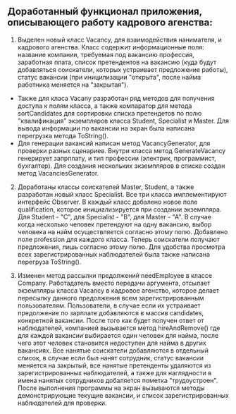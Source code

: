 ## Доработанный функционал приложения, описывающего работу кадрового агенства:
1. Выделен новый класс Vacancy, для взаимодействия нанимателя, и кадрового агенства. Класс содержит информационные поля: название компании, требуемая под вакансию профессия, заработная плата, список претендентов на вакансию (куда будут добавляться соискатели, которых устраивает предложение работы), статус вакансии (при иницилизации "открыта", после найма работника меняется на "закрытая").
- Также для класа Vacany разработан ряд методов для получения доступа к полям класса, а также компаратор для метода sortCandidates для сортировки списка претендетов по полю "квалификация" экземпляров класса Student, Specialist и Master. Для вывода информации по вакансии на экран была написана перегрузка метода ToString().
- Для генерации вакансий написан метод VacancyGenerator, для проверки разных сценариев. Внутри класса метод GenerateVacancy генерирует запрплату, и тип профессии (электрик, программист, бухгалтер). Для создания нескольких экземпляров в списке создан метод VacanciesGenerator.

2. Доработаны классы соискателей Master, Student, а также разработан новый класс Specialist. Все три класса имплементируют интерфейс Observer. В каждый класс добалено новое поле qualification, которое инициализируется при создании экземпляра. Для Student - "C", для Specialist - "B", для Master - "A". В случае когда несколько человек претендуют на одну вакансию, выбор человека на найм осуществляется согласно этому полю. Добавлено поле profession для каждого класса. Теперь соискатели получают предложения, лишь согласно этому полю. Для удобства просмотра всех зарегистрированных наблюдателей была также написана перегруза ToString().

3. Изменен метод рассылки предолжений needEmployee в классе Company. Работадатель вместо передачи аргумента, отсылает экземпляры класса Vacancy в кадровое агенство, которое делает пересылку данного предолжения всем зарегистрированным пользователям. Пользователи, в случае если их устраивает предолжение по зарплате добавляются в массив candidates, конкретной вакансии. После того как будет получен ответ от наблюдателей, компанией вызывается метод hireAndRemove() где для каждой вакансии выбирается один человек для найма, после чего этот человек становится недоступен для найма в других вакансиях. Все нанятые соискатели добавляются в отдельный список, в случае если был нанят сотрудник, статус вакансии меняется на закрытый, все нанятые претенденты удаляются из зарегистрированных наблюдателей, а также для наглядности в имена нанятых сотрудников добаляется пометка "трудоустроен". После выполнения программы на экран вызываются методы демонстрирующие текущие вакансии, и список зарегистрированных наблюдателей для проверки.
